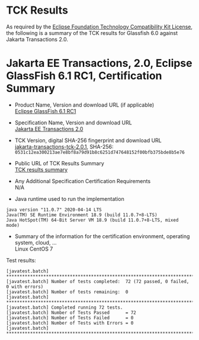 TCK Results
===========

As required by the [Eclipse Foundation Technology Compatibility Kit License](https://www.eclipse.org/legal/tck.php), the following is a summary of the TCK results for Glassfish 6.0 against Jakarta Transactions 2.0.

# Jakarta EE Transactions, 2.0, Eclipse GlassFish 6.1 RC1, Certification Summary

- Product Name, Version and download URL (if applicable) <br/>
  [Eclipse GlassFish 6.1 RC1](https://download.eclipse.org/ee4j/glassfish/glassfish-6.1.0-RC1.zip)
  
- Specification Name, Version and download URL <br/>
  [Jakarta EE Transactions 2.0](https://jakarta.ee/specifications/transactions/2.0/)

- TCK Version, digital SHA-256 fingerprint and download URL <br/>
  [jakarta-transactions-tck-2.0.1](https://download.eclipse.org/ee4j/jakartaee-tck/jakartaee9-eftl/promoted/jakarta-transactions-tck-2.0.1.zip), 
  SHA-256: `0531c12ea300213ae7e8bf8a79d91b8c6251d747648152f00bfb375bde8b5e76` 

- Public URL of TCK Results Summary <br/>
  [TCK results summary](./TCK-Results-6.1-RC1)
  
- Any Additional Specification Certification Requirements <br/>
  N/A

- Java runtime used to run the implementation <br/>
```
java version "11.0.7" 2020-04-14 LTS
Java(TM) SE Runtime Environment 18.9 (build 11.0.7+8-LTS)
Java HotSpot(TM) 64-Bit Server VM 18.9 (build 11.0.7+8-LTS, mixed mode)
```

- Summary of the information for the certification environment, operating system, cloud, ... <br/>
  Linux CentOS 7

Test results:

```
[javatest.batch] ********************************************************************************
[javatest.batch] Number of tests completed:  72 (72 passed, 0 failed, 0 with errors)
[javatest.batch] Number of tests remaining:  0
[javatest.batch] ********************************************************************************
[javatest.batch] Completed running 72 tests.
[javatest.batch] Number of Tests Passed      = 72
[javatest.batch] Number of Tests Failed      = 0
[javatest.batch] Number of Tests with Errors = 0
[javatest.batch] ********************************************************************************
```
